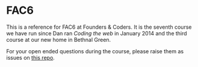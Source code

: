 # FAC6

This is a reference for FAC6 at Founders & Coders. It is the seventh course we have run since Dan ran *Coding the web* in January 2014 and the third course at our new home in Bethnal Green.

For your open ended questions during the course, please raise them as issues on [this repo](https://github.com/FAC6/facfaq).
